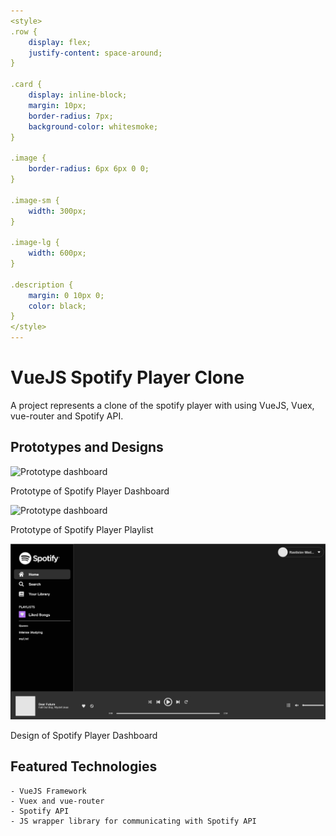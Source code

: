 ```yaml
---
<style>
.row {
    display: flex;
    justify-content: space-around;
}

.card {
    display: inline-block;
    margin: 10px;
    border-radius: 7px;
    background-color: whitesmoke;
}

.image {
    border-radius: 6px 6px 0 0;
}

.image-sm {
    width: 300px;
}

.image-lg {
    width: 600px;
}

.description {
    margin: 0 10px 0;
    color: black;
}
</style>
---
```

# VueJS Spotify Player Clone

A project represents a clone of the spotify player with using VueJS, Vuex, vue-router and Spotify API.

## Prototypes and Designs

<div class="row">
    <div class="card">
        <img src="./md_images/prototype_dashboard.jpg" alt="Prototype dashboard" class="image image-sm" />
        <p class="description">Prototype of Spotify Player Dashboard<p>
    </div>
    <div class="card">
        <img src="./md_images/prototype_playlist.jpg" alt="Prototype dashboard" class="image image-sm" />
        <p class="description">Prototype of Spotify Player Playlist<p>
    </div>
</div>
<div class="row">
    <div class="card">
        <img src="./md_images/design_dashboard.png" alt="Prototype dashboard" class="image image-lg" />
        <p class="description">Design of Spotify Player Dashboard<p>
    </div>
</div>

## Featured Technologies
```
- VueJS Framework
- Vuex and vue-router
- Spotify API
- JS wrapper library for communicating with Spotify API
```